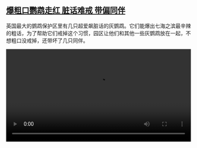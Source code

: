 <!--1730888229000-->
[爆粗口鹦鹉走红 脏话难戒 带偏同伴](https://www.dw.com/zh/%E7%88%86%E7%B2%97%E5%8F%A3%E9%B9%A6%E9%B9%89%E8%B5%B0%E7%BA%A2%20%E8%84%8F%E8%AF%9D%E9%9A%BE%E6%88%92%20%E5%B8%A6%E5%81%8F%E5%90%8C%E4%BC%B4/a-70631507)
------

<p>英国最大的鹦鹉保护区里有几只超爱飙脏话的灰鹦鹉。它们能爆出七海之滨最辛辣的粗话，为了帮助它们戒掉这个习惯，园区让他们和其他一些灰鹦鹉放在一起，不想粗口没戒掉，还带坏了几只同伴。</small></p><video src="https://tvdownloaddw-a.akamaihd.net/vps/webvideos/CHI/2024/DWVG/DWVGCHI241029_BCHI241029_parrots-LTR-WIDE_01ICW_AVC_512x288.mp4" controls style="width:100%"></video>
